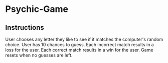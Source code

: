 # Psychic-Game
## Instructions
User chooses any letter they like to see if it matches the computer's random choice.
User has 10 chances to guess.
Each incorrect match results in a loss for the user.
Each correct match results in a win for the user.
Game resets when no guesses are left.